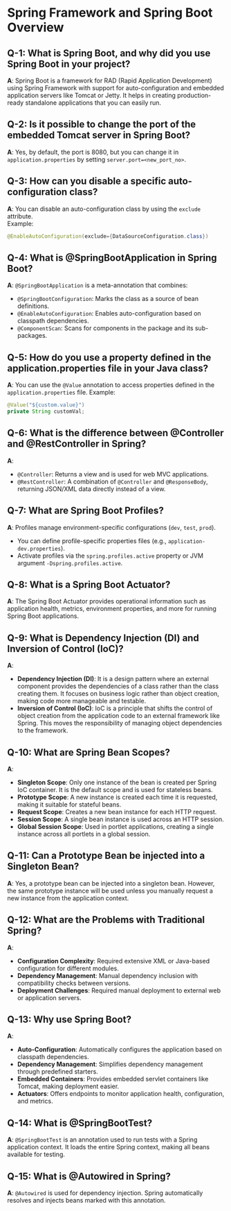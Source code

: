 # Spring Framework and Spring Boot Overview

## Q-1: What is Spring Boot, and why did you use Spring Boot in your project?
**A**: Spring Boot is a framework for RAD (Rapid Application Development) using Spring Framework with support for auto-configuration and embedded application servers like Tomcat or Jetty. It helps in creating production-ready standalone applications that you can easily run.

## Q-2: Is it possible to change the port of the embedded Tomcat server in Spring Boot?
**A**: Yes, by default, the port is 8080, but you can change it in `application.properties` by setting `server.port=<new_port_no>`.

## Q-3: How can you disable a specific auto-configuration class?
**A**: You can disable an auto-configuration class by using the `exclude` attribute.  
Example:
```java
@EnableAutoConfiguration(exclude={DataSourceConfiguration.class})
```

## Q-4: What is @SpringBootApplication in Spring Boot?
**A**: `@SpringBootApplication` is a meta-annotation that combines:
- `@SpringBootConfiguration`: Marks the class as a source of bean definitions.
- `@EnableAutoConfiguration`: Enables auto-configuration based on classpath dependencies.
- `@ComponentScan`: Scans for components in the package and its sub-packages.

## Q-5: How do you use a property defined in the application.properties file in your Java class?
**A**: You can use the `@Value` annotation to access properties defined in the `application.properties` file.
Example:
```java
@Value("${custom.value}")
private String customVal;
```

## Q-6: What is the difference between @Controller and @RestController in Spring?
**A**:
- `@Controller`: Returns a view and is used for web MVC applications.
- `@RestController`: A combination of `@Controller` and `@ResponseBody`, returning JSON/XML data directly instead of a view.

## Q-7: What are Spring Boot Profiles?
**A**: Profiles manage environment-specific configurations (`dev`, `test`, `prod`).
- You can define profile-specific properties files (e.g., `application-dev.properties`).
- Activate profiles via the `spring.profiles.active` property or JVM argument `-Dspring.profiles.active`.

## Q-8: What is a Spring Boot Actuator?
**A**: The Spring Boot Actuator provides operational information such as application health, metrics, environment properties, and more for running Spring Boot applications.

## Q-9: What is Dependency Injection (DI) and Inversion of Control (IoC)?
**A**: 
- **Dependency Injection (DI)**: It is a design pattern where an external component provides the dependencies of a class rather than the class creating them. It focuses on business logic rather than object creation, making code more manageable and testable.
- **Inversion of Control (IoC)**: IoC is a principle that shifts the control of object creation from the application code to an external framework like Spring. This moves the responsibility of managing object dependencies to the framework.

## Q-10: What are Spring Bean Scopes?
**A**:
- **Singleton Scope**: Only one instance of the bean is created per Spring IoC container. It is the default scope and is used for stateless beans.
- **Prototype Scope**: A new instance is created each time it is requested, making it suitable for stateful beans.
- **Request Scope**: Creates a new bean instance for each HTTP request.
- **Session Scope**: A single bean instance is used across an HTTP session.
- **Global Session Scope**: Used in portlet applications, creating a single instance across all portlets in a global session.

## Q-11: Can a Prototype Bean be injected into a Singleton Bean?
**A**: Yes, a prototype bean can be injected into a singleton bean. However, the same prototype instance will be used unless you manually request a new instance from the application context.

## Q-12: What are the Problems with Traditional Spring?
**A**:
- **Configuration Complexity**: Required extensive XML or Java-based configuration for different modules.
- **Dependency Management**: Manual dependency inclusion with compatibility checks between versions.
- **Deployment Challenges**: Required manual deployment to external web or application servers.

## Q-13: Why use Spring Boot?
**A**:
- **Auto-Configuration**: Automatically configures the application based on classpath dependencies.
- **Dependency Management**: Simplifies dependency management through predefined starters.
- **Embedded Containers**: Provides embedded servlet containers like Tomcat, making deployment easier.
- **Actuators**: Offers endpoints to monitor application health, configuration, and metrics.

## Q-14: What is @SpringBootTest?
**A**: `@SpringBootTest` is an annotation used to run tests with a Spring application context. It loads the entire Spring context, making all beans available for testing.

## Q-15: What is @Autowired in Spring?
**A**: `@Autowired` is used for dependency injection. Spring automatically resolves and injects beans marked with this annotation.